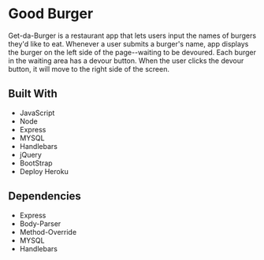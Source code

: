<h1><strong>Good Burger</strong></h1>
<tr>
<p>Get-da-Burger is a restaurant app that lets users input the names of burgers they'd like to eat. Whenever a user submits a burger's name, app displays the burger on the left side of the page--waiting to be devoured. Each burger in the waiting area has a devour button. When the user clicks the devour button, it will move to the right side of the screen. 
</p>


<h2>Built With</h2>
<ul>
<li>JavaScript</li>
 <li>Node</li>
<li>Express</li>
<li>MYSQL</li>
<li>Handlebars</li>
<li>jQuery</li>
<li>BootStrap</li>
<li>Deploy Heroku</li>
</ul>

<h2>Dependencies</h2>
<ul>
<li>Express</li>
 <li>Body-Parser</li>
<li>Method-Override</li>
<li>MYSQL</li>
<li>Handlebars</li>
</ul>



